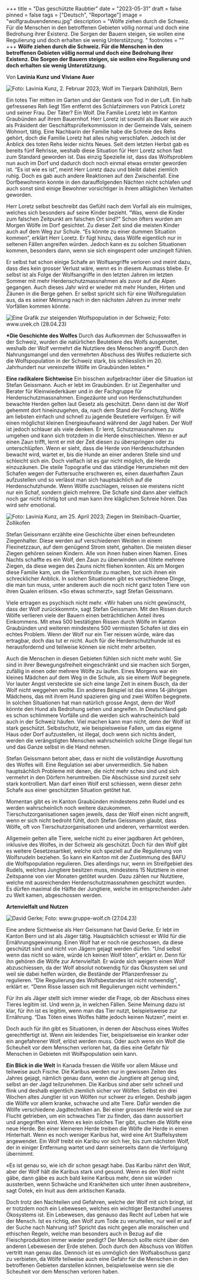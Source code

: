 +++
title = "Das geschützte Raubtier"
date = "2023-05-31"
draft = false
pinned = false
tags = ["Deutsch", "Reportage"]
image = "wolfgraubuendenneu.jpg"
description = "Wölfe ziehen durch die Schweiz. Für die Menschen in den betroffenen Gebieten völlig normal und doch eine Bedrohung ihrer Existenz. Die Sorgen der Bauern steigen, sie wollen eine Regulierung und doch erhalten sie wenig Unterstützung. "
footnotes = ""
+++
**Wölfe ziehen durch die Schweiz. Für die Menschen in den betroffenen Gebieten völlig normal und doch eine Bedrohung ihrer Existenz. Die Sorgen der Bauern steigen, sie wollen eine Regulierung und doch erhalten sie wenig Unterstützung.**

Von **Lavinia Kunz und Viviane Auer**

![Foto: Lavinia Kunz, 2. Februar 2023; Wolf im Tierpark Dählhölzli, Bern](wolfneu.jpg)

Ein totes Tier mitten im Garten und der Gestank von Tod in der Luft. Ein halb gefressenes Reh liegt 15m entfernt des Schlafzimmers von Patrick Loretz und seiner Frau. Der Täter? Ein Wolf. Die Familie Loretz lebt im Kanton Graubünden auf ihrem Bauernhof. Herr Loretz ist sowohl als Bauer wie auch als Präsident der Geschäftsprüferkommission in der Gemeinde Vals, seinem Wohnort, tätig. Eine Nachbarin der Familie habe die Schreie des Rehs gehört, doch die Familie Loretz hat alles ruhig verschlafen. Jedoch ist der Anblick des toten Rehs leider nichts Neues. Seit dem letzten Herbst gab es bereits fünf Rehrisse, weshalb diese Situation für Herr Loretz schon fast zum Standard geworden ist. Das einzig Spezielle ist, dass das Wolfsproblem nun auch im Dorf und dadurch doch noch einmal etwas ernster geworden ist. “Es ist wie es ist”, meint Herr Loretz dazu und bleibt dabei ziemlich ruhig. Doch es gab auch andere Reaktionen auf den Zwischenfall. Eine Dorfbewohnerin konnte in den darauffolgenden Nächten nicht schlafen und auch sonst sind einige Bewohner vorsichtiger in ihrem alltäglichen Verhalten geworden. 

Herr Loretz selbst beschreibt das Gefühl nach dem Vorfall als ein mulmiges, welches sich besonders auf seine Kinder bezieht. “Was, wenn die Kinder zum falschen Zeitpunkt am falschen Ort sind?” Schon öfters wurden am Morgen Wölfe im Dorf gesichtet. Zu dieser Zeit sind die meisten Kinder auch auf dem Weg zur Schule. “Es könnte zu einer dummen Situation kommen”, erklärt Herr Loretz. Er fügt hinzu, dass Wölfe eigentlich nur in seltenen Fällen angreifen würden. Jedoch kann es zu solchen Situationen kommen, besonders dann, wenn sie sich eingesperrt oder umzingelt fühlen. 

Er selbst hat schon einige Schafe an Wolfsangriffe verloren und meint dazu, dass dies kein grosser Verlust wäre, wenn es in diesem Ausmass bliebe. Er selbst ist als Folge der Wolfsangriffe in den letzten Jahren im letzten Sommer mit mehr Herdenschutzmassnahmen als zuvor auf die Alpen gegangen. Auch dieses Jahr wird er wieder mit mehr Hunden, Hirten und Zäunen in die Berge gehen. Er selbst spricht sich für eine Wolfsregulation aus, da es seiner Meinung nach in den nächsten Jahren zu immer mehr Vorfällen kommen könnte. 

![Eine Grafik zur steigenden Wolfspopulation in der Schweiz; Foto: www.uvek.ch (28.04.23) ](wolfsgrafik.jpg)

**\*Die Geschichte des Wolfes**
Durch das Aufkommen der Schusswaffen in der Schweiz, wurden die natürlichen Beutetiere des Wolfs ausgerottet, weshalb der Wolf vermehrt die Nutztiere des Menschen angriff. Durch den Nahrungsmangel und den vermehrten Abschuss des Wolfes reduzierte sich die Wolfspopulation in der Schweiz stark, bis schliesslich im 20. Jahrhundert nur vereinzelte Wölfe im Graubünden lebten.*

**Eine radikalere Sichtweise**
Ein bisschen aufgebrachter über die Situation ist Stefan Geissmann. Auch er lebt im Graubünden. Er ist Ziegenhalter und Berater für Kleinwiederkäuer und in der Fachgruppe für Herdenschutzmassnahmen. Eingezäunte und von Herdenschutzhunden bewachte Herden gelten laut Gesetz als geschützt. Denn dann ist der Wolf gehemmt dort hineinzugehen, da, nach dem Stand der Forschung, Wölfe am liebsten einfach und schnell zu jagende Beutetiere verfolgen. Er will einen möglichst kleinen Energieaufwand während der Jagd haben. Der Wolf ist jedoch schlauer als viele denken. Er lernt, Schutzmassnahmen zu umgehen und kann sich trotzdem in die Herde einschleichen. Wenn er auf einen Zaun trifft, lernt er mit der Zeit diesen zu überspringen oder zu unterschlüpfen. Wenn er sieht, dass die Herde von Herdenschutzhunden bewacht wird, wartet er, bis die Hunde an einer anderen Stelle sind und schleicht sich ein. Doch vielfach ist es gar nicht möglich, die Herde einzuzäunen. Die steile Topografie und das ständige Herumziehen mit den Schafen wegen der Futtersuche erschweren es, einen dauerhaften Zaun aufzustellen und so verlässt man sich hauptsächlich auf die Herdenschutzhunde. Wenn Wölfe zuschlagen, reissen sie meistens nicht nur ein Schaf, sondern gleich mehrere. Die Schafe sind dann aber vielfach noch gar nicht richtig tot und man kann ihre kläglichen Schreie hören. Das wird sehr emotional. 

![Foto: Lavinia Kunz, am 25. April 2023; Ziegen im Steinibach-Quartier, Zollikofen](ziegenneu.jpg)

Stefan Geissmann erzählte eine Geschichte über einen befreundeten Ziegenhalter. Diese werden auf verschiedenen Weiden in einem Flexinetzzaun, auf dem genügend Strom steht, gehalten. Die meisten dieser Ziegen gehören seinen Kindern. Alle von ihnen haben einen Namen. Eines Nachts schaffte es ein Wolf, den Zaun zu überwinden und tötete mehrere Ziegen, da diese wegen des Zauns nicht fliehen konnten. Als am Morgen diese Familie kam, um die Tierkontrolle zu machen, bot sich ihnen ein schrecklicher Anblick. In solchen Situationen gibt es verschiedene Dinge, die man tun muss, unter anderem auch die noch nicht ganz toten Tiere von ihren Qualen erlösen. «So etwas schmerzt», sagt Stefan Geissmann. 

Viele ertragen es psychisch nicht mehr. «Wir haben uns nicht gewünscht, dass der Wolf zurückkommt», sagt Stefan Geissmann. Mit den Rissen durch Wölfe verlieren viele der Bauern einen beträchtlichen Anteil ihres Einkommens. Mit etwa 500 bestätigten Rissen durch Wölfe im Kanton Graubünden und weiteren mindestens 500 vermissten Schafen ist dies ein echtes Problem. Wenn der Wolf nur ein Tier reissen würde, wäre das ertragbar, doch das tut er nicht. Auch für die Herdenschutzhunde ist es herausfordernd und teilweise können sie nicht mehr arbeiten. 

Auch die Menschen in diesen Gebieten fühlen sich nicht mehr wohl. Sie sind in ihrer Bewegungsfreiheit eingeschränkt und sie machen sich Sorgen, zufällig in einen oder mehrere Wölfe zu laufen. Eines Morgens war ein kleines Mädchen auf dem Weg in die Schule, als sie einem Wolf begegnete. Vor lauter Angst versteckte sie sich eine lange Zeit in einem Busch, da der Wolf nicht weggehen wollte. Ein anderes Beispiel ist das eines 14-jährigen Mädchens, das mit ihrem Hund spazieren ging und zwei Wölfen begegnete. In solchen Situationen hat man natürlich grosse Angst, denn der Wolf könnte den Hund als Bedrohung sehen und angreifen. In Deutschland gab es schon schlimmere Vorfälle und die werden sich wahrscheinlich bald auch in der Schweiz häufen. Viel machen kann man nicht, denn der Wolf ist stark geschützt. Selbstschutz, wie beispielsweise Fallen, um das eigene Haus oder Dorf aufzustellen, ist illegal, doch wenn sich nichts ändert, werden die verängstigten Menschen wahrscheinlich solche Dinge illegal tun und das Ganze selbst in die Hand nehmen. 

Stefan Geissmann betont aber, dass er nicht die vollständige Ausrottung des Wolfes will. Eine Regulation sei aber unvermeidlich. Sie haben hauptsächlich Probleme mit denen, die nicht mehr scheu sind und sich vermehrt in den Dörfern herumtreiben. Die Abschüsse sind zurzeit sehr stark kontrolliert. Man darf einen Wolf erst schiessen, wenn dieser zehn Schafe aus einer geschützten Situation getötet hat. 

Momentan gibt es im Kanton Graubünden mindestens zehn Rudel und es werden wahrscheinlich noch weitere dazukommen. Tierschutzorganisationen sagen jeweils, dass der Wolf einen nicht angreift, wenn er sich nicht bedroht fühlt, doch Stefan Geissmann glaubt, dass Wölfe, oft von Tierschutzorganisationen und anderen, verharmlost werden. 

Allgemein gelten alle Tiere, welche nicht zu einer jagdbaren Art gehören, inklusive des Wolfes, in der Schweiz als geschützt. Doch für den Wolf gibt es weitere Gesetzesartikel, welche sich speziell auf die Regulierung von Wolfsrudeln beziehen. So kann ein Kanton mit der Zustimmung des BAFU die Wolfspopulation regulieren. Dies allerdings nur, wenn im Streifgebiet des Rudels, welches Jungtiere besitzen muss, mindestens 15 Nutztiere in einer Zeitspanne von vier Monaten getötet wurden. Dazu zählen nur Nutztiere, welche mit ausreichenden Herdenschutzmassnahmen geschützt wurden. Es dürfen maximal die Hälfte der Jungtiere, welche im entsprechenden Jahr zu Welt kamen, abgeschossen werden. 

**Artenvielfalt und Nutzen**

![David Gerke; Foto: www.gruppe-wolf.ch (27.04.23)](davidgerke.jpg)

Eine andere Sichtweise als Herr Geissmann hat David Gerke. Er lebt im Kanton Bern und ist als Jäger tätig. Hauptsächlich schiesst er Wild für die Ernährungsgewinnung. Einen Wolf hat er noch nie geschossen, da diese geschützt sind und nicht von Jägern gejagt werden dürfen. “Und selbst wenn das nicht so wäre, würde ich keinen Wolf töten”, erklärt er. Denn für ihn gehören die Wölfe zur Artenvielfalt. Er würde sich weigern einen Wolf abzuschiessen, da der Wolf absolut notwendig für das Ökosystem sei und weil sie dabei helfen würden, die Bestände der Pflanzenfresser zu regulieren. “Die Regulierung des Wolfsbestandes ist nicht notwendig”, erklärt er. “Denn Risse lassen sich mit Regulierungen nicht verhindern.” 

Für ihn als Jäger stellt sich immer wieder die Frage, ob der Abschuss eines Tieres legitim ist. Und wenn ja, in welchen Fällen. Seine Meinung dazu ist klar, für ihn ist es legitim, wenn man das Tier nutzt, beispielsweise zur Ernährung. “Das Töten eines Wolfes hätte jedoch keinen Nutzen”, meint er. 

Doch auch für ihn gibt es Situationen, in denen der Abschuss eines Wolfes gerechtfertigt ist. Wenn ein leidendes Tier, beispielsweise ein kranker oder ein angefahrener Wolf, erlöst werden muss. Oder auch wenn ein Wolf die Scheuheit vor dem Menschen verloren hat, da dies eine Gefahr für Menschen in Gebieten mit Wolfspopulation sein kann. 

**Ein Blick in die Welt**
In Kanada fressen die Wölfe vor allem Mäuse und teilweise auch Fische. Die Karibus werden nur in gewissen Zeiten des Jahres gejagt, nämlich genau dann, wenn die Jungtiere alt genug sind, selbst an der Jagd teilzunehmen. Die Karibus sind aber sehr schnell und flink und deshalb eigentlich ziemlich sicher vor Wölfen. Selbst ein drei Wochen altes Jungtier ist von Wölfen nur schwer zu erlegen. Deshalb jagen die Wölfe vor allem kranke, schwache und alte Tiere. Dafür wenden die Wölfe verschiedene Jagdtechniken an. Bei einer grossen Herde wird sie zur Flucht getrieben, um ein schwaches Tier zu finden, das dann aussortiert und angegriffen wird. Wenn es kein solches Tier gibt, suchen die Wölfe eine neue Herde. Bei einer kleineren Herde treiben die Wölfe die Herde in einen Hinterhalt. Wenn es noch weniger Karibus hat, wird eine Art Staffelsystem angewendet. Ein Wolf treibt ein Karibu vor sich her, bis zum nächsten Wolf, der in einiger Entfernung wartet und dann seinerseits dann die Verfolgung übernimmt. 

«Es ist genau so, wie ich dir schon gesagt habe. Das Karibu nährt den Wolf, aber der Wolf hält die Karibus stark und gesund. Wenn es den Wolf nicht gäbe, dann gäbe es auch bald keine Karibus mehr, denn sie würden aussterben, wenn Schwäche und Krankheiten sich unter ihnen ausbreiten», sagt Ootek, ein Inuit aus dem arktischen Kanada. 

Doch trotz den Nachteilen und Gefahren, welche der Wolf mit sich bringt, ist er trotzdem noch ein Lebewesen, welches ein wichtiger Bestandteil unseres Ökosystems ist. Ein Lebewesen, das genauso das Recht auf Leben hat wie der Mensch. Ist es richtig, den Wolf zum Tode zu verurteilen, nur weil er auf der Suche nach Nahrung ist? Spricht das nicht gegen alle moralischen und ethischen Regeln, welche man besonders auch in Bezug auf die Fleischproduktion immer wieder predigt? Der Mensch sollte nicht über den anderen Lebewesen der Erde stehen. Doch durch den Abschuss von Wölfen vertritt man genau das. Dennoch ist es unmöglich den Wolfsabschuss ganz zu verbieten, da Wölfe teilweise auch eine Gefahr für die Menschen in den betroffenen Gebieten darstellen können, beispielsweise wenn sie die Scheuheit vor dem Menschen verloren haben.